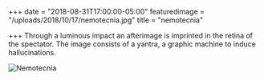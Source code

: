 +++
date = "2018-08-31T17:00:00-05:00"
featuredimage = "/uploads/2018/10/17/nemotecnia.jpg"
title = "nemotecnia"

+++
Through a luminous impact an afterimage is imprinted in the retina of the spectator. The image consists of a yantra, a graphic machine to induce hallucinations.

<img class="full" src="/uploads/2018/10/17/nemotecnia.jpg" alt="Nemotecnia">